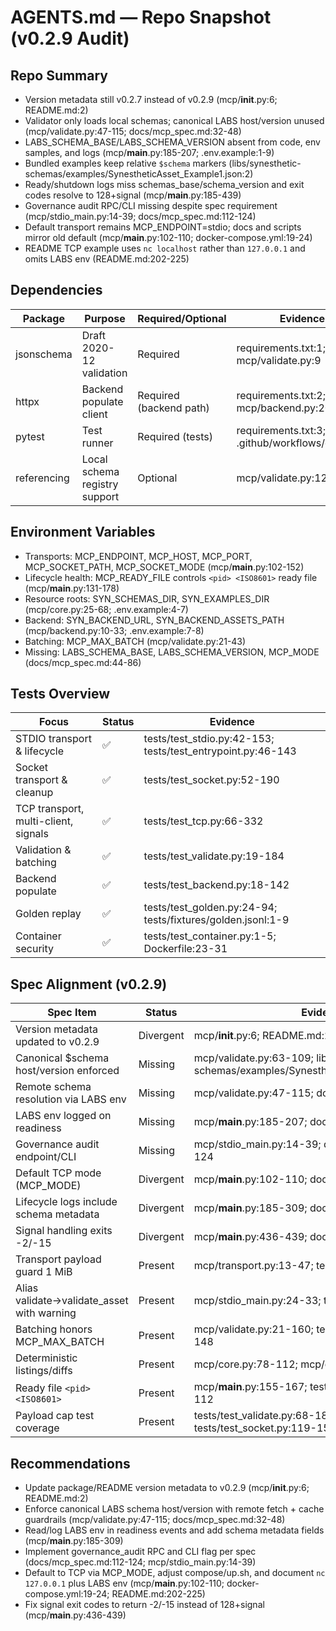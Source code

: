 # AGENTS.md — Repo Snapshot (v0.2.9 Audit)

## Repo Summary
- Version metadata still v0.2.7 instead of v0.2.9 (mcp/__init__.py:6; README.md:2)
- Validator only loads local schemas; canonical LABS host/version unused (mcp/validate.py:47-115; docs/mcp_spec.md:32-48)
- LABS_SCHEMA_BASE/LABS_SCHEMA_VERSION absent from code, env samples, and logs (mcp/__main__.py:185-207; .env.example:1-9)
- Bundled examples keep relative `$schema` markers (libs/synesthetic-schemas/examples/SynestheticAsset_Example1.json:2)
- Ready/shutdown logs miss schemas_base/schema_version and exit codes resolve to 128+signal (mcp/__main__.py:185-439)
- Governance audit RPC/CLI missing despite spec requirement (mcp/stdio_main.py:14-39; docs/mcp_spec.md:112-124)
- Default transport remains MCP_ENDPOINT=stdio; docs and scripts mirror old default (mcp/__main__.py:102-110; docker-compose.yml:19-24)
- README TCP example uses `nc localhost` rather than `127.0.0.1` and omits LABS env (README.md:202-225)

## Dependencies
| Package | Purpose | Required/Optional | Evidence |
| - | - | - | - |
| jsonschema | Draft 2020-12 validation | Required | requirements.txt:1; mcp/validate.py:9 |
| httpx | Backend populate client | Required (backend path) | requirements.txt:2; mcp/backend.py:20-84 |
| pytest | Test runner | Required (tests) | requirements.txt:3; .github/workflows/ci.yml:34 |
| referencing | Local schema registry support | Optional | mcp/validate.py:12-44 |

## Environment Variables
- Transports: MCP_ENDPOINT, MCP_HOST, MCP_PORT, MCP_SOCKET_PATH, MCP_SOCKET_MODE (mcp/__main__.py:102-152)
- Lifecycle health: MCP_READY_FILE controls `<pid> <ISO8601>` ready file (mcp/__main__.py:131-178)
- Resource roots: SYN_SCHEMAS_DIR, SYN_EXAMPLES_DIR (mcp/core.py:25-68; .env.example:4-7)
- Backend: SYN_BACKEND_URL, SYN_BACKEND_ASSETS_PATH (mcp/backend.py:10-33; .env.example:7-8)
- Batching: MCP_MAX_BATCH (mcp/validate.py:21-43)
- Missing: LABS_SCHEMA_BASE, LABS_SCHEMA_VERSION, MCP_MODE (docs/mcp_spec.md:44-86)

## Tests Overview
| Focus | Status | Evidence |
| - | - | - |
| STDIO transport & lifecycle | ✅ | tests/test_stdio.py:42-153; tests/test_entrypoint.py:46-143 |
| Socket transport & cleanup | ✅ | tests/test_socket.py:52-190 |
| TCP transport, multi-client, signals | ✅ | tests/test_tcp.py:66-332 |
| Validation & batching | ✅ | tests/test_validate.py:19-184 |
| Backend populate | ✅ | tests/test_backend.py:18-142 |
| Golden replay | ✅ | tests/test_golden.py:24-94; tests/fixtures/golden.jsonl:1-9 |
| Container security | ✅ | tests/test_container.py:1-5; Dockerfile:23-31 |

## Spec Alignment (v0.2.9)
| Spec Item | Status | Evidence |
| - | - | - |
| Version metadata updated to v0.2.9 | Divergent | mcp/__init__.py:6; README.md:2 |
| Canonical $schema host/version enforced | Missing | mcp/validate.py:63-109; libs/synesthetic-schemas/examples/SynestheticAsset_Example1.json:2 |
| Remote schema resolution via LABS env | Missing | mcp/validate.py:47-115; docs/mcp_spec.md:32-48 |
| LABS env logged on readiness | Missing | mcp/__main__.py:185-207; docs/mcp_spec.md:52-70 |
| Governance audit endpoint/CLI | Missing | mcp/stdio_main.py:14-39; docs/mcp_spec.md:112-124 |
| Default TCP mode (MCP_MODE) | Divergent | mcp/__main__.py:102-110; docker-compose.yml:19-24 |
| Lifecycle logs include schema metadata | Divergent | mcp/__main__.py:185-309; docs/mcp_spec.md:52-70 |
| Signal handling exits -2/-15 | Divergent | mcp/__main__.py:436-439; docs/mcp_spec.md:61-66 |
| Transport payload guard 1 MiB | Present | mcp/transport.py:13-47; tests/test_tcp.py:103-120 |
| Alias validate→validate_asset with warning | Present | mcp/stdio_main.py:24-33; tests/test_stdio.py:74-132 |
| Batching honors MCP_MAX_BATCH | Present | mcp/validate.py:21-160; tests/test_validate.py:123-148 |
| Deterministic listings/diffs | Present | mcp/core.py:78-112; mcp/diff.py:10-47 |
| Ready file `<pid> <ISO8601>` | Present | mcp/__main__.py:155-167; tests/test_entrypoint.py:55-112 |
| Payload cap test coverage | Present | tests/test_validate.py:68-184; tests/test_socket.py:119-152 |

## Recommendations
- Update package/README version metadata to v0.2.9 (mcp/__init__.py:6; README.md:2)
- Enforce canonical LABS schema host/version with remote fetch + cache guardrails (mcp/validate.py:47-115; docs/mcp_spec.md:32-48)
- Read/log LABS env in readiness events and add schema metadata fields (mcp/__main__.py:185-309)
- Implement governance_audit RPC and CLI flag per spec (docs/mcp_spec.md:112-124; mcp/stdio_main.py:14-39)
- Default to TCP via MCP_MODE, adjust compose/up.sh, and document `nc 127.0.0.1` plus LABS env (mcp/__main__.py:102-110; docker-compose.yml:19-24; README.md:202-225)
- Fix signal exit codes to return -2/-15 instead of 128+signal (mcp/__main__.py:436-439)
